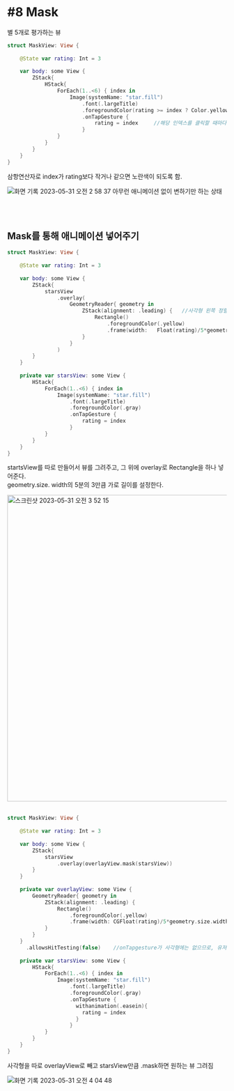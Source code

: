 # **#8 Mask**

별 5개로 평가하는 뷰

```swift
struct MaskView: View {
    
    @State var rating: Int = 3
    
    var body: some View {
        ZStack{
            HStack{
                ForEach(1..<6) { index in
                    Image(systemName: "star.fill")
                        .font(.largeTitle)
                        .foregroundColor(rating >= index ? Color.yellow : Color.gray)
                        .onTapGesture {
                            rating = index     //해당 인덱스를 클릭할 때마다 rating도 변하도록 함. 
                        }
                }
            }
        }
    }
}
```
삼항연산자로 index가 rating보다 작거나 같으면 노란색이 되도록 함. 

![화면 기록 2023-05-31 오전 2 58 37](https://github.com/yongbeomkwak/SwiftUI-Study/assets/87987002/8acec45f-e665-4b5f-b8bb-53bbdf73a2b9)
아무런 애니메이션 없이 변하기만 하는 상태


<br>
<br>

## Mask를 통해 애니메이션 넣어주기

```swift
struct MaskView: View {
    
    @State var rating: Int = 3
    
    var body: some View {
        ZStack{
            starsView
                .overlay(
                    GeometryReader{ geometry in
                        ZStack(alignment: .leading) {   //사각형 왼쪽 정렬
                            Rectangle()
                                .foregroundColor(.yellow)
                                .frame(width:   Float(rating)/5*geometry.size.width)    //가로 길이 * 5분의 3
                        }
                    }
                )
        }
    }
    
    private var starsView: some View {   
        HStack{
            ForEach(1..<6) { index in
                Image(systemName: "star.fill")
                    .font(.largeTitle)
                    .foregroundColor(.gray)
                    .onTapGesture {
                        rating = index
                    }
            }
        }
    }
}
```

startsView를 따로 만들어서 뷰를 그려주고, 그 위에 overlay로 Rectangle을 하나 넣어준다. <br>geometry.size. width의 5분의 3만큼 가로 길이를 설정한다. 

<img width="704" alt="스크린샷 2023-05-31 오전 3 52 15" src="https://github.com/yongbeomkwak/SwiftUI-Study/assets/87987002/05c7757c-eb19-471a-9a5e-a3161b0976db">

<br>
<br>

```swift
struct MaskView: View {
    
    @State var rating: Int = 3
    
    var body: some View {
        ZStack{
            starsView
                .overlay(overlayView.mask(starsView))
        }
    }
    
    private var overlayView: some View {
        GeometryReader{ geometry in
            ZStack(alignment: .leading) {
                Rectangle()
                    .foregroundColor(.yellow)
                    .frame(width: CGFloat(rating)/5*geometry.size.width) 
            }
        }
    }
      .allowsHitTesting(false)    //onTapgesture가 사각형에는 없으므로, 유저가 사각형은 클릭하지 못하도록 해야함.  
    
    private var starsView: some View {   
        HStack{
            ForEach(1..<6) { index in
                Image(systemName: "star.fill")
                    .font(.largeTitle)
                    .foregroundColor(.gray)
                    .onTapGesture {
                      withanimation(.easein){
                        rating = index
                      }
                    }
            }
        }
    }
}
```
사각형을 따로 overlayView로 빼고 starsView만큼 .mask하면 원하는 뷰 그려짐

![화면 기록 2023-05-31 오전 4 04 48](https://github.com/yongbeomkwak/SwiftUI-Study/assets/87987002/fa175b2e-baf7-4f19-9945-44b63bfd0a31)

